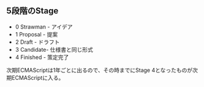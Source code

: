 ## 5段階のStage

-   0 Strawman - アイデア
-   1 Proposal - 提案
-   2 Draft    - ドラフト
-   3 Candidate- 仕様書と同じ形式
-   4 Finished - 策定完了

次期ECMAScriptは1年ごとに出るので、その時までにStage 4となったものが次期ECMAScriptに入る。
